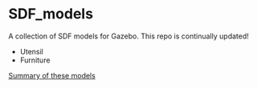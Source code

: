 # SDF_models
A collection of SDF models for Gazebo. This repo is continually updated!
- Utensil
- Furniture


[Summary of these models](https://docs.google.com/spreadsheets/d/1ht5n8StNM-btlK5j4MS40Kdnfwe4TuKNytjqUknxKLA/edit?usp=sharing)
